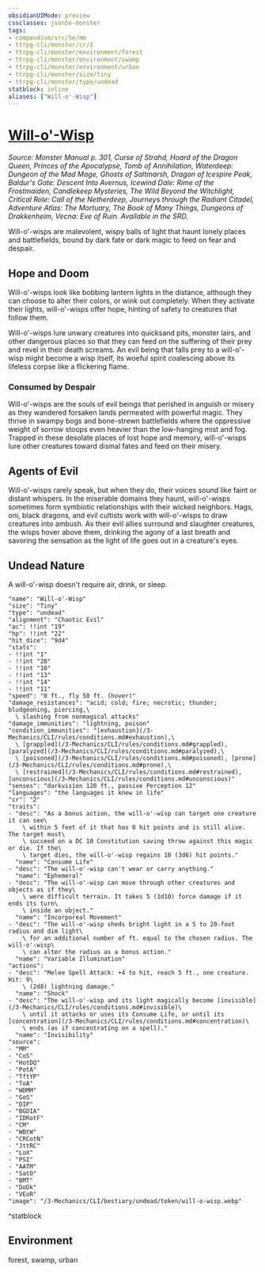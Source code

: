 ```yaml
---
obsidianUIMode: preview
cssclasses: json5e-monster
tags:
- compendium/src/5e/mm
- ttrpg-cli/monster/cr/2
- ttrpg-cli/monster/environment/forest
- ttrpg-cli/monster/environment/swamp
- ttrpg-cli/monster/environment/urban
- ttrpg-cli/monster/size/tiny
- ttrpg-cli/monster/type/undead
statblock: inline
aliases: ["Will-o'-Wisp"]
---
```

# [Will-o'-Wisp](3-Mechanics\CLI\bestiary\undead/will-o-wisp.md)
*Source: Monster Manual p. 301, Curse of Strahd, Hoard of the Dragon Queen, Princes of the Apocalypse, Tomb of Annihilation, Waterdeep: Dungeon of the Mad Mage, Ghosts of Saltmarsh, Dragon of Icespire Peak, Baldur's Gate: Descent Into Avernus, Icewind Dale: Rime of the Frostmaiden, Candlekeep Mysteries, The Wild Beyond the Witchlight, Critical Role: Call of the Netherdeep, Journeys through the Radiant Citadel, Adventure Atlas: The Mortuary, The Book of Many Things, Dungeons of Drakkenheim, Vecna: Eve of Ruin. Available in the SRD.*  

Will-o'-wisps are malevolent, wispy balls of light that haunt lonely places and battlefields, bound by dark fate or dark magic to feed on fear and despair.

## Hope and Doom

Will-o'-wisps look like bobbing lantern lights in the distance, although they can choose to alter their colors, or wink out completely. When they activate their lights, will-o'-wisps offer hope, hinting of safety to creatures that follow them.

Will-o'-wisps lure unwary creatures into quicksand pits, monster lairs, and other dangerous places so that they can feed on the suffering of their prey and revel in their death screams. An evil being that falls prey to a will-o'-wisp might become a wisp itself, its woeful spirit coalescing above its lifeless corpse like a flickering flame.

### Consumed by Despair

Will-o'-wisps are the souls of evil beings that perished in anguish or misery as they wandered forsaken lands permeated with powerful magic. They thrive in swampy bogs and bone-strewn battlefields where the oppressive weight of sorrow stoops even heavier than the low-hanging mist and fog. Trapped in these desolate places of lost hope and memory, will-o'-wisps lure other creatures toward dismal fates and feed on their misery.

## Agents of Evil

Will-o'-wisps rarely speak, but when they do, their voices sound like faint or distant whispers. In the miserable domains they haunt, will-o'-wisps sometimes form symbiotic relationships with their wicked neighbors. Hags, oni, black dragons, and evil cultists work with will-o'-wisps to draw creatures into ambush. As their evil allies surround and slaughter creatures, the wisps hover above them, drinking the agony of a last breath and savoring the sensation as the light of life goes out in a creature's eyes.

## Undead Nature

A will-o'-wisp doesn't require air, drink, or sleep.

```statblock
"name": "Will-o'-Wisp"
"size": "Tiny"
"type": "undead"
"alignment": "Chaotic Evil"
"ac": !!int "19"
"hp": !!int "22"
"hit_dice": "9d4"
"stats":
- !!int "1"
- !!int "28"
- !!int "10"
- !!int "13"
- !!int "14"
- !!int "11"
"speed": "0 ft., fly 50 ft. (hover)"
"damage_resistances": "acid; cold; fire; necrotic; thunder; bludgeoning, piercing,\
  \ slashing from nonmagical attacks"
"damage_immunities": "lightning, poison"
"condition_immunities": "[exhaustion](/3-Mechanics/CLI/rules/conditions.md#exhaustion),\
  \ [grappled](/3-Mechanics/CLI/rules/conditions.md#grappled), [paralyzed](/3-Mechanics/CLI/rules/conditions.md#paralyzed),\
  \ [poisoned](/3-Mechanics/CLI/rules/conditions.md#poisoned), [prone](/3-Mechanics/CLI/rules/conditions.md#prone),\
  \ [restrained](/3-Mechanics/CLI/rules/conditions.md#restrained), [unconscious](/3-Mechanics/CLI/rules/conditions.md#unconscious)"
"senses": "darkvision 120 ft., passive Perception 12"
"languages": "the languages it knew in life"
"cr": "2"
"traits":
- "desc": "As a bonus action, the will-o'-wisp can target one creature it can see\
    \ within 5 feet of it that has 0 hit points and is still alive. The target must\
    \ succeed on a DC 10 Constitution saving throw against this magic or die. If the\
    \ target dies, the will-o'-wisp regains 10 (3d6) hit points."
  "name": "Consume Life"
- "desc": "The will-o'-wisp can't wear or carry anything."
  "name": "Ephemeral"
- "desc": "The will-o'-wisp can move through other creatures and objects as if they\
    \ were difficult terrain. It takes 5 (1d10) force damage if it ends its turn\
    \ inside an object."
  "name": "Incorporeal Movement"
- "desc": "The will-o'-wisp sheds bright light in a 5 to 20-foot radius and dim light\
    \ for an additional number of ft. equal to the chosen radius. The will-o'-wisp\
    \ can alter the radius as a bonus action."
  "name": "Variable Illumination"
"actions":
- "desc": "Melee Spell Attack: +4 to hit, reach 5 ft., one creature. Hit: 9\
    \ (2d8) lightning damage."
  "name": "Shock"
- "desc": "The will-o'-wisp and its light magically become [invisible](/3-Mechanics/CLI/rules/conditions.md#invisible)\
    \ until it attacks or uses its Consume Life, or until its [concentration](/3-Mechanics/CLI/rules/conditions.md#concentration)\
    \ ends (as if concentrating on a spell)."
  "name": "Invisibility"
"source":
- "MM"
- "CoS"
- "HotDQ"
- "PotA"
- "TftYP"
- "ToA"
- "WDMM"
- "GoS"
- "DIP"
- "BGDIA"
- "IDRotF"
- "CM"
- "WBtW"
- "CRCotN"
- "JttRC"
- "LoX"
- "PSI"
- "AATM"
- "SatO"
- "BMT"
- "DoDk"
- "VEoR"
"image": "/3-Mechanics/CLI/bestiary/undead/token/will-o-wisp.webp"
```
^statblock

## Environment

forest, swamp, urban